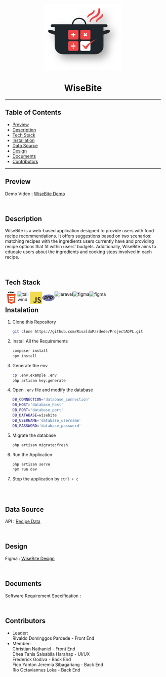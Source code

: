 <p align="center"><img src="public\assets\svg\Logo.svg"/></p>
<h1 align="center">WiseBite</h1>

---

## Table of Contents

-   [Preview](#preview)
-   [Description](#description)
-   [Tech Stack](#tech-stack)
-   [Installation](#instalation)
-   [Data Source](#data-source)
-   [Design](#design)
-   [Documents](#documents)
-   [Contributors](#contributors)

---

## Preview

Demo Video : <a href="https://drive.google.com/file/d/1lF2AaKsV9WGBOlbqCb-N1qcOF5FvXm_l/view?usp=sharing">WiseBite Demo</a>

<br>

## Description

WiseBite is a web-based application designed to provide users with food recipe recommendations. It offers suggestions based on two scenarios: matching recipes with the ingredients users currently have and providing recipe options that fit within users' budgets. Additionally, WiseBite aims to educate users about the ingredients and cooking steps involved in each recipe.

<br>

## Tech Stack
<p align="left">
    <a href="https://www.w3.org/html/" target="_blank" rel="noreferrer"> <img src="https://raw.githubusercontent.com/devicons/devicon/master/icons/html5/html5-original-wordmark.svg" alt="html5" width="40" height="40" align="left"/> </a> 
    <a href="https://tailwindcss.com/" target="_blank" rel="noreferrer"> <img src="https://www.vectorlogo.zone/logos/tailwindcss/tailwindcss-icon.svg" alt="tailwind" width="40" height="40" align="left"/> </a>
    <a href="https://developer.mozilla.org/en-US/docs/Web/JavaScript" target="_blank" rel="noreferrer"> <img src="https://raw.githubusercontent.com/devicons/devicon/master/icons/javascript/javascript-original.svg" alt="javascript" width="40" height="40" align="left"/> </a>
    <a href="https://www.php.net" target="_blank" rel="noreferrer"> <img src="https://raw.githubusercontent.com/devicons/devicon/master/icons/php/php-original.svg" alt="php" width="40" height="40" align="left"/> </a>
    <a href="https://laravel.com/" target="_blank" rel="noreferrer"> <img src="https://www.vectorlogo.zone/logos/laravel/laravel-ar21.svg" alt="laravel" height="40" align="left"/> </a>
    <a href="https://www.figma.com/" target="_blank" rel="noreferrer"> <img src="https://www.vectorlogo.zone/logos/figma/figma-ar21.svg" alt="figma" height="40" align="left"/> </a>
    <a href="https://www.figma.com/" target="_blank" rel="noreferrer"> <img src="https://www.vectorlogo.zone/logos/postgresql/postgresql-horizontal.svg" alt="figma" height="40" align="left"/> </a>
</p>

<br>

## Instalation

1.  Clone this Repository
    ```bash
    git clone https://github.com/RivaldoPardede/ProjectADPL.git
    ```
2.  Install All the Requirements
    ```bash
    composer install
    npm install
    ```
3.  Generate the env
    ```bash
    cp .env.example .env
    php artisan key:generate
    ```
4.  Open `.env` file and modify the database
    ```bash
    DB_CONNECTION='database_connection'
    DB_HOST='database_host'
    DB_PORT='database_port'
    DB_DATABASE=wisebite
    DB_USERNAME='database_username'
    DB_PASSWORD='database_password'
    ```
5.  Migrate the database
    ```bash
    php artisan migrate:fresh
    ```
6.  Run the Application
    ```bash
    php artisan serve
    npm run dev
    ```
7.  Stop the application by `ctrl + c`

<br><br>

## Data Source

API : <a href="https://spoonacular.com/food-api/">Recipe Data</a>

<br>

## Design

Figma : <a href="https://www.figma.com/design/8vFYk6Wl0CMr2aUwJxXaL8/WiseBites?node-id=0-1">WiseBite Design</a>

<br>

## Documents

Software Requirement Specification :

<br>

## Contributors

-   Leader:<br>
    Rivaldo Dominggos Pardede - Front End<br>
-   Member:<br>
    Christian Nathaniel - Front End<br>
    Dhea Tania Salsabila Harahap - UI/UX<br>
    Frederick Godiva - Back End<br>
    Fico Yanton Jeremia Sibagariang - Back End<br>
    Rio Octaviannus Loka - Back End<br>
